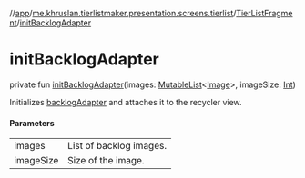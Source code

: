 //[app](../../../index.md)/[me.khruslan.tierlistmaker.presentation.screens.tierlist](../index.md)/[TierListFragment](index.md)/[initBacklogAdapter](init-backlog-adapter.md)

# initBacklogAdapter

private fun [initBacklogAdapter](init-backlog-adapter.md)(images: [MutableList](https://kotlinlang.org/api/latest/jvm/stdlib/kotlin.collections/-mutable-list/index.html)&lt;[Image](../../me.khruslan.tierlistmaker.data.models.tierlist.image/-image/index.md)&gt;, imageSize: [Int](https://kotlinlang.org/api/latest/jvm/stdlib/kotlin/-int/index.html))

Initializes [backlogAdapter](backlog-adapter.md) and attaches it to the recycler view.

#### Parameters

| | |
|---|---|
| images | List of backlog images. |
| imageSize | Size of the image. |

